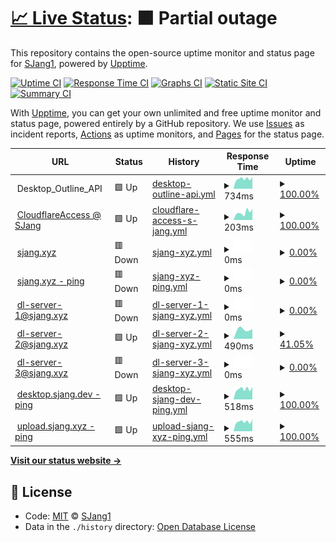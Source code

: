 # [📈 Live Status](https://SJang1.github.io/ServerStatus): <!--live status--> **🟧 Partial outage**

This repository contains the open-source uptime monitor and status page for [SJang1](https://sjang.xyz), powered by [Upptime](https://github.com/upptime/upptime).

[![Uptime CI](https://github.com/koj-co/upptime/workflows/Uptime%20CI/badge.svg)](https://github.com/koj-co/upptime/actions?query=workflow%3A%22Uptime+CI%22)
[![Response Time CI](https://github.com/koj-co/upptime/workflows/Response%20Time%20CI/badge.svg)](https://github.com/koj-co/upptime/actions?query=workflow%3A%22Response+Time+CI%22)
[![Graphs CI](https://github.com/koj-co/upptime/workflows/Graphs%20CI/badge.svg)](https://github.com/koj-co/upptime/actions?query=workflow%3A%22Graphs+CI%22)
[![Static Site CI](https://github.com/koj-co/upptime/workflows/Static%20Site%20CI/badge.svg)](https://github.com/koj-co/upptime/actions?query=workflow%3A%22Static+Site+CI%22)
[![Summary CI](https://github.com/koj-co/upptime/workflows/Summary%20CI/badge.svg)](https://github.com/koj-co/upptime/actions?query=workflow%3A%22Summary+CI%22)

With [Upptime](https://upptime.js.org), you can get your own unlimited and free uptime monitor and status page, powered entirely by a GitHub repository. We use [Issues](https://github.com/SJang1/ServerStatus/issues) as incident reports, [Actions](https://github.com/SJang1/ServerStatus/actions) as uptime monitors, and [Pages](https://SJang1.github.io/ServerStatus) for the status page.

<!--start: status pages-->
<!-- This summary is generated by Upptime (https://github.com/upptime/upptime) -->
<!-- Do not edit this manually, your changes will be overwritten -->
<!-- prettier-ignore -->
| URL | Status | History | Response Time | Uptime |
| --- | ------ | ------- | ------------- | ------ |
| <img alt="" src="https://favicons.githubusercontent.com/null" height="13"> Desktop_Outline_API | 🟩 Up | [desktop-outline-api.yml](https://github.com/SJang1/ServerStatus/commits/HEAD/history/desktop-outline-api.yml) | <details><summary><img alt="Response time graph" src="./graphs/desktop-outline-api/response-time-week.png" height="20"> 734ms</summary><br><a href="https://SJang1.github.io/ServerStatus/history/desktop-outline-api"><img alt="Response time 811" src="https://img.shields.io/endpoint?url=https%3A%2F%2Fraw.githubusercontent.com%2FSJang1%2FServerStatus%2FHEAD%2Fapi%2Fdesktop-outline-api%2Fresponse-time.json"></a><br><a href="https://SJang1.github.io/ServerStatus/history/desktop-outline-api"><img alt="24-hour response time 798" src="https://img.shields.io/endpoint?url=https%3A%2F%2Fraw.githubusercontent.com%2FSJang1%2FServerStatus%2FHEAD%2Fapi%2Fdesktop-outline-api%2Fresponse-time-day.json"></a><br><a href="https://SJang1.github.io/ServerStatus/history/desktop-outline-api"><img alt="7-day response time 734" src="https://img.shields.io/endpoint?url=https%3A%2F%2Fraw.githubusercontent.com%2FSJang1%2FServerStatus%2FHEAD%2Fapi%2Fdesktop-outline-api%2Fresponse-time-week.json"></a><br><a href="https://SJang1.github.io/ServerStatus/history/desktop-outline-api"><img alt="30-day response time 760" src="https://img.shields.io/endpoint?url=https%3A%2F%2Fraw.githubusercontent.com%2FSJang1%2FServerStatus%2FHEAD%2Fapi%2Fdesktop-outline-api%2Fresponse-time-month.json"></a><br><a href="https://SJang1.github.io/ServerStatus/history/desktop-outline-api"><img alt="1-year response time 811" src="https://img.shields.io/endpoint?url=https%3A%2F%2Fraw.githubusercontent.com%2FSJang1%2FServerStatus%2FHEAD%2Fapi%2Fdesktop-outline-api%2Fresponse-time-year.json"></a></details> | <details><summary><a href="https://SJang1.github.io/ServerStatus/history/desktop-outline-api">100.00%</a></summary><a href="https://SJang1.github.io/ServerStatus/history/desktop-outline-api"><img alt="All-time uptime 99.60%" src="https://img.shields.io/endpoint?url=https%3A%2F%2Fraw.githubusercontent.com%2FSJang1%2FServerStatus%2FHEAD%2Fapi%2Fdesktop-outline-api%2Fuptime.json"></a><br><a href="https://SJang1.github.io/ServerStatus/history/desktop-outline-api"><img alt="24-hour uptime 100.00%" src="https://img.shields.io/endpoint?url=https%3A%2F%2Fraw.githubusercontent.com%2FSJang1%2FServerStatus%2FHEAD%2Fapi%2Fdesktop-outline-api%2Fuptime-day.json"></a><br><a href="https://SJang1.github.io/ServerStatus/history/desktop-outline-api"><img alt="7-day uptime 100.00%" src="https://img.shields.io/endpoint?url=https%3A%2F%2Fraw.githubusercontent.com%2FSJang1%2FServerStatus%2FHEAD%2Fapi%2Fdesktop-outline-api%2Fuptime-week.json"></a><br><a href="https://SJang1.github.io/ServerStatus/history/desktop-outline-api"><img alt="30-day uptime 99.89%" src="https://img.shields.io/endpoint?url=https%3A%2F%2Fraw.githubusercontent.com%2FSJang1%2FServerStatus%2FHEAD%2Fapi%2Fdesktop-outline-api%2Fuptime-month.json"></a><br><a href="https://SJang1.github.io/ServerStatus/history/desktop-outline-api"><img alt="1-year uptime 99.60%" src="https://img.shields.io/endpoint?url=https%3A%2F%2Fraw.githubusercontent.com%2FSJang1%2FServerStatus%2FHEAD%2Fapi%2Fdesktop-outline-api%2Fuptime-year.json"></a></details>
| <img alt="" src="https://favicons.githubusercontent.com/sjang.cloudflareaccess.com" height="13"> [CloudflareAccess @ SJang](https://sjang.cloudflareaccess.com/#/NoAuth) | 🟩 Up | [cloudflare-access-s-jang.yml](https://github.com/SJang1/ServerStatus/commits/HEAD/history/cloudflare-access-s-jang.yml) | <details><summary><img alt="Response time graph" src="./graphs/cloudflare-access-s-jang/response-time-week.png" height="20"> 203ms</summary><br><a href="https://SJang1.github.io/ServerStatus/history/cloudflare-access-s-jang"><img alt="Response time 228" src="https://img.shields.io/endpoint?url=https%3A%2F%2Fraw.githubusercontent.com%2FSJang1%2FServerStatus%2FHEAD%2Fapi%2Fcloudflare-access-s-jang%2Fresponse-time.json"></a><br><a href="https://SJang1.github.io/ServerStatus/history/cloudflare-access-s-jang"><img alt="24-hour response time 299" src="https://img.shields.io/endpoint?url=https%3A%2F%2Fraw.githubusercontent.com%2FSJang1%2FServerStatus%2FHEAD%2Fapi%2Fcloudflare-access-s-jang%2Fresponse-time-day.json"></a><br><a href="https://SJang1.github.io/ServerStatus/history/cloudflare-access-s-jang"><img alt="7-day response time 203" src="https://img.shields.io/endpoint?url=https%3A%2F%2Fraw.githubusercontent.com%2FSJang1%2FServerStatus%2FHEAD%2Fapi%2Fcloudflare-access-s-jang%2Fresponse-time-week.json"></a><br><a href="https://SJang1.github.io/ServerStatus/history/cloudflare-access-s-jang"><img alt="30-day response time 238" src="https://img.shields.io/endpoint?url=https%3A%2F%2Fraw.githubusercontent.com%2FSJang1%2FServerStatus%2FHEAD%2Fapi%2Fcloudflare-access-s-jang%2Fresponse-time-month.json"></a><br><a href="https://SJang1.github.io/ServerStatus/history/cloudflare-access-s-jang"><img alt="1-year response time 228" src="https://img.shields.io/endpoint?url=https%3A%2F%2Fraw.githubusercontent.com%2FSJang1%2FServerStatus%2FHEAD%2Fapi%2Fcloudflare-access-s-jang%2Fresponse-time-year.json"></a></details> | <details><summary><a href="https://SJang1.github.io/ServerStatus/history/cloudflare-access-s-jang">100.00%</a></summary><a href="https://SJang1.github.io/ServerStatus/history/cloudflare-access-s-jang"><img alt="All-time uptime 100.00%" src="https://img.shields.io/endpoint?url=https%3A%2F%2Fraw.githubusercontent.com%2FSJang1%2FServerStatus%2FHEAD%2Fapi%2Fcloudflare-access-s-jang%2Fuptime.json"></a><br><a href="https://SJang1.github.io/ServerStatus/history/cloudflare-access-s-jang"><img alt="24-hour uptime 100.00%" src="https://img.shields.io/endpoint?url=https%3A%2F%2Fraw.githubusercontent.com%2FSJang1%2FServerStatus%2FHEAD%2Fapi%2Fcloudflare-access-s-jang%2Fuptime-day.json"></a><br><a href="https://SJang1.github.io/ServerStatus/history/cloudflare-access-s-jang"><img alt="7-day uptime 100.00%" src="https://img.shields.io/endpoint?url=https%3A%2F%2Fraw.githubusercontent.com%2FSJang1%2FServerStatus%2FHEAD%2Fapi%2Fcloudflare-access-s-jang%2Fuptime-week.json"></a><br><a href="https://SJang1.github.io/ServerStatus/history/cloudflare-access-s-jang"><img alt="30-day uptime 100.00%" src="https://img.shields.io/endpoint?url=https%3A%2F%2Fraw.githubusercontent.com%2FSJang1%2FServerStatus%2FHEAD%2Fapi%2Fcloudflare-access-s-jang%2Fuptime-month.json"></a><br><a href="https://SJang1.github.io/ServerStatus/history/cloudflare-access-s-jang"><img alt="1-year uptime 100.00%" src="https://img.shields.io/endpoint?url=https%3A%2F%2Fraw.githubusercontent.com%2FSJang1%2FServerStatus%2FHEAD%2Fapi%2Fcloudflare-access-s-jang%2Fuptime-year.json"></a></details>
| <img alt="" src="https://favicons.githubusercontent.com/sjang.xyz" height="13"> [sjang.xyz](https://sjang.xyz/) | 🟥 Down | [sjang-xyz.yml](https://github.com/SJang1/ServerStatus/commits/HEAD/history/sjang-xyz.yml) | <details><summary><img alt="Response time graph" src="./graphs/sjang-xyz/response-time-week.png" height="20"> 0ms</summary><br><a href="https://SJang1.github.io/ServerStatus/history/sjang-xyz"><img alt="Response time 0" src="https://img.shields.io/endpoint?url=https%3A%2F%2Fraw.githubusercontent.com%2FSJang1%2FServerStatus%2FHEAD%2Fapi%2Fsjang-xyz%2Fresponse-time.json"></a><br><a href="https://SJang1.github.io/ServerStatus/history/sjang-xyz"><img alt="24-hour response time 0" src="https://img.shields.io/endpoint?url=https%3A%2F%2Fraw.githubusercontent.com%2FSJang1%2FServerStatus%2FHEAD%2Fapi%2Fsjang-xyz%2Fresponse-time-day.json"></a><br><a href="https://SJang1.github.io/ServerStatus/history/sjang-xyz"><img alt="7-day response time 0" src="https://img.shields.io/endpoint?url=https%3A%2F%2Fraw.githubusercontent.com%2FSJang1%2FServerStatus%2FHEAD%2Fapi%2Fsjang-xyz%2Fresponse-time-week.json"></a><br><a href="https://SJang1.github.io/ServerStatus/history/sjang-xyz"><img alt="30-day response time 0" src="https://img.shields.io/endpoint?url=https%3A%2F%2Fraw.githubusercontent.com%2FSJang1%2FServerStatus%2FHEAD%2Fapi%2Fsjang-xyz%2Fresponse-time-month.json"></a><br><a href="https://SJang1.github.io/ServerStatus/history/sjang-xyz"><img alt="1-year response time 0" src="https://img.shields.io/endpoint?url=https%3A%2F%2Fraw.githubusercontent.com%2FSJang1%2FServerStatus%2FHEAD%2Fapi%2Fsjang-xyz%2Fresponse-time-year.json"></a></details> | <details><summary><a href="https://SJang1.github.io/ServerStatus/history/sjang-xyz">0.00%</a></summary><a href="https://SJang1.github.io/ServerStatus/history/sjang-xyz"><img alt="All-time uptime 0.00%" src="https://img.shields.io/endpoint?url=https%3A%2F%2Fraw.githubusercontent.com%2FSJang1%2FServerStatus%2FHEAD%2Fapi%2Fsjang-xyz%2Fuptime.json"></a><br><a href="https://SJang1.github.io/ServerStatus/history/sjang-xyz"><img alt="24-hour uptime 0.00%" src="https://img.shields.io/endpoint?url=https%3A%2F%2Fraw.githubusercontent.com%2FSJang1%2FServerStatus%2FHEAD%2Fapi%2Fsjang-xyz%2Fuptime-day.json"></a><br><a href="https://SJang1.github.io/ServerStatus/history/sjang-xyz"><img alt="7-day uptime 0.00%" src="https://img.shields.io/endpoint?url=https%3A%2F%2Fraw.githubusercontent.com%2FSJang1%2FServerStatus%2FHEAD%2Fapi%2Fsjang-xyz%2Fuptime-week.json"></a><br><a href="https://SJang1.github.io/ServerStatus/history/sjang-xyz"><img alt="30-day uptime 0.00%" src="https://img.shields.io/endpoint?url=https%3A%2F%2Fraw.githubusercontent.com%2FSJang1%2FServerStatus%2FHEAD%2Fapi%2Fsjang-xyz%2Fuptime-month.json"></a><br><a href="https://SJang1.github.io/ServerStatus/history/sjang-xyz"><img alt="1-year uptime 0.00%" src="https://img.shields.io/endpoint?url=https%3A%2F%2Fraw.githubusercontent.com%2FSJang1%2FServerStatus%2FHEAD%2Fapi%2Fsjang-xyz%2Fuptime-year.json"></a></details>
| <img alt="" src="https://favicons.githubusercontent.com/sjang.xyz" height="13"> [sjang.xyz - ping](https://sjang.xyz/ping) | 🟥 Down | [sjang-xyz-ping.yml](https://github.com/SJang1/ServerStatus/commits/HEAD/history/sjang-xyz-ping.yml) | <details><summary><img alt="Response time graph" src="./graphs/sjang-xyz-ping/response-time-week.png" height="20"> 0ms</summary><br><a href="https://SJang1.github.io/ServerStatus/history/sjang-xyz-ping"><img alt="Response time 0" src="https://img.shields.io/endpoint?url=https%3A%2F%2Fraw.githubusercontent.com%2FSJang1%2FServerStatus%2FHEAD%2Fapi%2Fsjang-xyz-ping%2Fresponse-time.json"></a><br><a href="https://SJang1.github.io/ServerStatus/history/sjang-xyz-ping"><img alt="24-hour response time 0" src="https://img.shields.io/endpoint?url=https%3A%2F%2Fraw.githubusercontent.com%2FSJang1%2FServerStatus%2FHEAD%2Fapi%2Fsjang-xyz-ping%2Fresponse-time-day.json"></a><br><a href="https://SJang1.github.io/ServerStatus/history/sjang-xyz-ping"><img alt="7-day response time 0" src="https://img.shields.io/endpoint?url=https%3A%2F%2Fraw.githubusercontent.com%2FSJang1%2FServerStatus%2FHEAD%2Fapi%2Fsjang-xyz-ping%2Fresponse-time-week.json"></a><br><a href="https://SJang1.github.io/ServerStatus/history/sjang-xyz-ping"><img alt="30-day response time 0" src="https://img.shields.io/endpoint?url=https%3A%2F%2Fraw.githubusercontent.com%2FSJang1%2FServerStatus%2FHEAD%2Fapi%2Fsjang-xyz-ping%2Fresponse-time-month.json"></a><br><a href="https://SJang1.github.io/ServerStatus/history/sjang-xyz-ping"><img alt="1-year response time 0" src="https://img.shields.io/endpoint?url=https%3A%2F%2Fraw.githubusercontent.com%2FSJang1%2FServerStatus%2FHEAD%2Fapi%2Fsjang-xyz-ping%2Fresponse-time-year.json"></a></details> | <details><summary><a href="https://SJang1.github.io/ServerStatus/history/sjang-xyz-ping">0.00%</a></summary><a href="https://SJang1.github.io/ServerStatus/history/sjang-xyz-ping"><img alt="All-time uptime 0.00%" src="https://img.shields.io/endpoint?url=https%3A%2F%2Fraw.githubusercontent.com%2FSJang1%2FServerStatus%2FHEAD%2Fapi%2Fsjang-xyz-ping%2Fuptime.json"></a><br><a href="https://SJang1.github.io/ServerStatus/history/sjang-xyz-ping"><img alt="24-hour uptime 0.00%" src="https://img.shields.io/endpoint?url=https%3A%2F%2Fraw.githubusercontent.com%2FSJang1%2FServerStatus%2FHEAD%2Fapi%2Fsjang-xyz-ping%2Fuptime-day.json"></a><br><a href="https://SJang1.github.io/ServerStatus/history/sjang-xyz-ping"><img alt="7-day uptime 0.00%" src="https://img.shields.io/endpoint?url=https%3A%2F%2Fraw.githubusercontent.com%2FSJang1%2FServerStatus%2FHEAD%2Fapi%2Fsjang-xyz-ping%2Fuptime-week.json"></a><br><a href="https://SJang1.github.io/ServerStatus/history/sjang-xyz-ping"><img alt="30-day uptime 0.00%" src="https://img.shields.io/endpoint?url=https%3A%2F%2Fraw.githubusercontent.com%2FSJang1%2FServerStatus%2FHEAD%2Fapi%2Fsjang-xyz-ping%2Fuptime-month.json"></a><br><a href="https://SJang1.github.io/ServerStatus/history/sjang-xyz-ping"><img alt="1-year uptime 0.00%" src="https://img.shields.io/endpoint?url=https%3A%2F%2Fraw.githubusercontent.com%2FSJang1%2FServerStatus%2FHEAD%2Fapi%2Fsjang-xyz-ping%2Fuptime-year.json"></a></details>
| <img alt="" src="https://favicons.githubusercontent.com/dl.sjang.xyz" height="13"> [dl-server-1@sjang.xyz](http://dl.sjang.xyz/) | 🟥 Down | [dl-server-1-sjang-xyz.yml](https://github.com/SJang1/ServerStatus/commits/HEAD/history/dl-server-1-sjang-xyz.yml) | <details><summary><img alt="Response time graph" src="./graphs/dl-server-1-sjang-xyz/response-time-week.png" height="20"> 0ms</summary><br><a href="https://SJang1.github.io/ServerStatus/history/dl-server-1-sjang-xyz"><img alt="Response time 0" src="https://img.shields.io/endpoint?url=https%3A%2F%2Fraw.githubusercontent.com%2FSJang1%2FServerStatus%2FHEAD%2Fapi%2Fdl-server-1-sjang-xyz%2Fresponse-time.json"></a><br><a href="https://SJang1.github.io/ServerStatus/history/dl-server-1-sjang-xyz"><img alt="24-hour response time 0" src="https://img.shields.io/endpoint?url=https%3A%2F%2Fraw.githubusercontent.com%2FSJang1%2FServerStatus%2FHEAD%2Fapi%2Fdl-server-1-sjang-xyz%2Fresponse-time-day.json"></a><br><a href="https://SJang1.github.io/ServerStatus/history/dl-server-1-sjang-xyz"><img alt="7-day response time 0" src="https://img.shields.io/endpoint?url=https%3A%2F%2Fraw.githubusercontent.com%2FSJang1%2FServerStatus%2FHEAD%2Fapi%2Fdl-server-1-sjang-xyz%2Fresponse-time-week.json"></a><br><a href="https://SJang1.github.io/ServerStatus/history/dl-server-1-sjang-xyz"><img alt="30-day response time 0" src="https://img.shields.io/endpoint?url=https%3A%2F%2Fraw.githubusercontent.com%2FSJang1%2FServerStatus%2FHEAD%2Fapi%2Fdl-server-1-sjang-xyz%2Fresponse-time-month.json"></a><br><a href="https://SJang1.github.io/ServerStatus/history/dl-server-1-sjang-xyz"><img alt="1-year response time 0" src="https://img.shields.io/endpoint?url=https%3A%2F%2Fraw.githubusercontent.com%2FSJang1%2FServerStatus%2FHEAD%2Fapi%2Fdl-server-1-sjang-xyz%2Fresponse-time-year.json"></a></details> | <details><summary><a href="https://SJang1.github.io/ServerStatus/history/dl-server-1-sjang-xyz">0.00%</a></summary><a href="https://SJang1.github.io/ServerStatus/history/dl-server-1-sjang-xyz"><img alt="All-time uptime 0.00%" src="https://img.shields.io/endpoint?url=https%3A%2F%2Fraw.githubusercontent.com%2FSJang1%2FServerStatus%2FHEAD%2Fapi%2Fdl-server-1-sjang-xyz%2Fuptime.json"></a><br><a href="https://SJang1.github.io/ServerStatus/history/dl-server-1-sjang-xyz"><img alt="24-hour uptime 0.00%" src="https://img.shields.io/endpoint?url=https%3A%2F%2Fraw.githubusercontent.com%2FSJang1%2FServerStatus%2FHEAD%2Fapi%2Fdl-server-1-sjang-xyz%2Fuptime-day.json"></a><br><a href="https://SJang1.github.io/ServerStatus/history/dl-server-1-sjang-xyz"><img alt="7-day uptime 0.00%" src="https://img.shields.io/endpoint?url=https%3A%2F%2Fraw.githubusercontent.com%2FSJang1%2FServerStatus%2FHEAD%2Fapi%2Fdl-server-1-sjang-xyz%2Fuptime-week.json"></a><br><a href="https://SJang1.github.io/ServerStatus/history/dl-server-1-sjang-xyz"><img alt="30-day uptime 0.00%" src="https://img.shields.io/endpoint?url=https%3A%2F%2Fraw.githubusercontent.com%2FSJang1%2FServerStatus%2FHEAD%2Fapi%2Fdl-server-1-sjang-xyz%2Fuptime-month.json"></a><br><a href="https://SJang1.github.io/ServerStatus/history/dl-server-1-sjang-xyz"><img alt="1-year uptime 0.00%" src="https://img.shields.io/endpoint?url=https%3A%2F%2Fraw.githubusercontent.com%2FSJang1%2FServerStatus%2FHEAD%2Fapi%2Fdl-server-1-sjang-xyz%2Fuptime-year.json"></a></details>
| <img alt="" src="https://favicons.githubusercontent.com/dl2.sjang.xyz" height="13"> [dl-server-2@sjang.xyz](http://dl2.sjang.xyz/) | 🟩 Up | [dl-server-2-sjang-xyz.yml](https://github.com/SJang1/ServerStatus/commits/HEAD/history/dl-server-2-sjang-xyz.yml) | <details><summary><img alt="Response time graph" src="./graphs/dl-server-2-sjang-xyz/response-time-week.png" height="20"> 490ms</summary><br><a href="https://SJang1.github.io/ServerStatus/history/dl-server-2-sjang-xyz"><img alt="Response time 388" src="https://img.shields.io/endpoint?url=https%3A%2F%2Fraw.githubusercontent.com%2FSJang1%2FServerStatus%2FHEAD%2Fapi%2Fdl-server-2-sjang-xyz%2Fresponse-time.json"></a><br><a href="https://SJang1.github.io/ServerStatus/history/dl-server-2-sjang-xyz"><img alt="24-hour response time 570" src="https://img.shields.io/endpoint?url=https%3A%2F%2Fraw.githubusercontent.com%2FSJang1%2FServerStatus%2FHEAD%2Fapi%2Fdl-server-2-sjang-xyz%2Fresponse-time-day.json"></a><br><a href="https://SJang1.github.io/ServerStatus/history/dl-server-2-sjang-xyz"><img alt="7-day response time 490" src="https://img.shields.io/endpoint?url=https%3A%2F%2Fraw.githubusercontent.com%2FSJang1%2FServerStatus%2FHEAD%2Fapi%2Fdl-server-2-sjang-xyz%2Fresponse-time-week.json"></a><br><a href="https://SJang1.github.io/ServerStatus/history/dl-server-2-sjang-xyz"><img alt="30-day response time 464" src="https://img.shields.io/endpoint?url=https%3A%2F%2Fraw.githubusercontent.com%2FSJang1%2FServerStatus%2FHEAD%2Fapi%2Fdl-server-2-sjang-xyz%2Fresponse-time-month.json"></a><br><a href="https://SJang1.github.io/ServerStatus/history/dl-server-2-sjang-xyz"><img alt="1-year response time 388" src="https://img.shields.io/endpoint?url=https%3A%2F%2Fraw.githubusercontent.com%2FSJang1%2FServerStatus%2FHEAD%2Fapi%2Fdl-server-2-sjang-xyz%2Fresponse-time-year.json"></a></details> | <details><summary><a href="https://SJang1.github.io/ServerStatus/history/dl-server-2-sjang-xyz">41.05%</a></summary><a href="https://SJang1.github.io/ServerStatus/history/dl-server-2-sjang-xyz"><img alt="All-time uptime 1.50%" src="https://img.shields.io/endpoint?url=https%3A%2F%2Fraw.githubusercontent.com%2FSJang1%2FServerStatus%2FHEAD%2Fapi%2Fdl-server-2-sjang-xyz%2Fuptime.json"></a><br><a href="https://SJang1.github.io/ServerStatus/history/dl-server-2-sjang-xyz"><img alt="24-hour uptime 100.00%" src="https://img.shields.io/endpoint?url=https%3A%2F%2Fraw.githubusercontent.com%2FSJang1%2FServerStatus%2FHEAD%2Fapi%2Fdl-server-2-sjang-xyz%2Fuptime-day.json"></a><br><a href="https://SJang1.github.io/ServerStatus/history/dl-server-2-sjang-xyz"><img alt="7-day uptime 41.05%" src="https://img.shields.io/endpoint?url=https%3A%2F%2Fraw.githubusercontent.com%2FSJang1%2FServerStatus%2FHEAD%2Fapi%2Fdl-server-2-sjang-xyz%2Fuptime-week.json"></a><br><a href="https://SJang1.github.io/ServerStatus/history/dl-server-2-sjang-xyz"><img alt="30-day uptime 7.54%" src="https://img.shields.io/endpoint?url=https%3A%2F%2Fraw.githubusercontent.com%2FSJang1%2FServerStatus%2FHEAD%2Fapi%2Fdl-server-2-sjang-xyz%2Fuptime-month.json"></a><br><a href="https://SJang1.github.io/ServerStatus/history/dl-server-2-sjang-xyz"><img alt="1-year uptime 1.50%" src="https://img.shields.io/endpoint?url=https%3A%2F%2Fraw.githubusercontent.com%2FSJang1%2FServerStatus%2FHEAD%2Fapi%2Fdl-server-2-sjang-xyz%2Fuptime-year.json"></a></details>
| <img alt="" src="https://favicons.githubusercontent.com/dl3.sjang.xyz" height="13"> [dl-server-3@sjang.xyz](http://dl3.sjang.xyz/) | 🟥 Down | [dl-server-3-sjang-xyz.yml](https://github.com/SJang1/ServerStatus/commits/HEAD/history/dl-server-3-sjang-xyz.yml) | <details><summary><img alt="Response time graph" src="./graphs/dl-server-3-sjang-xyz/response-time-week.png" height="20"> 0ms</summary><br><a href="https://SJang1.github.io/ServerStatus/history/dl-server-3-sjang-xyz"><img alt="Response time 0" src="https://img.shields.io/endpoint?url=https%3A%2F%2Fraw.githubusercontent.com%2FSJang1%2FServerStatus%2FHEAD%2Fapi%2Fdl-server-3-sjang-xyz%2Fresponse-time.json"></a><br><a href="https://SJang1.github.io/ServerStatus/history/dl-server-3-sjang-xyz"><img alt="24-hour response time 0" src="https://img.shields.io/endpoint?url=https%3A%2F%2Fraw.githubusercontent.com%2FSJang1%2FServerStatus%2FHEAD%2Fapi%2Fdl-server-3-sjang-xyz%2Fresponse-time-day.json"></a><br><a href="https://SJang1.github.io/ServerStatus/history/dl-server-3-sjang-xyz"><img alt="7-day response time 0" src="https://img.shields.io/endpoint?url=https%3A%2F%2Fraw.githubusercontent.com%2FSJang1%2FServerStatus%2FHEAD%2Fapi%2Fdl-server-3-sjang-xyz%2Fresponse-time-week.json"></a><br><a href="https://SJang1.github.io/ServerStatus/history/dl-server-3-sjang-xyz"><img alt="30-day response time 0" src="https://img.shields.io/endpoint?url=https%3A%2F%2Fraw.githubusercontent.com%2FSJang1%2FServerStatus%2FHEAD%2Fapi%2Fdl-server-3-sjang-xyz%2Fresponse-time-month.json"></a><br><a href="https://SJang1.github.io/ServerStatus/history/dl-server-3-sjang-xyz"><img alt="1-year response time 0" src="https://img.shields.io/endpoint?url=https%3A%2F%2Fraw.githubusercontent.com%2FSJang1%2FServerStatus%2FHEAD%2Fapi%2Fdl-server-3-sjang-xyz%2Fresponse-time-year.json"></a></details> | <details><summary><a href="https://SJang1.github.io/ServerStatus/history/dl-server-3-sjang-xyz">0.00%</a></summary><a href="https://SJang1.github.io/ServerStatus/history/dl-server-3-sjang-xyz"><img alt="All-time uptime 0.00%" src="https://img.shields.io/endpoint?url=https%3A%2F%2Fraw.githubusercontent.com%2FSJang1%2FServerStatus%2FHEAD%2Fapi%2Fdl-server-3-sjang-xyz%2Fuptime.json"></a><br><a href="https://SJang1.github.io/ServerStatus/history/dl-server-3-sjang-xyz"><img alt="24-hour uptime 0.00%" src="https://img.shields.io/endpoint?url=https%3A%2F%2Fraw.githubusercontent.com%2FSJang1%2FServerStatus%2FHEAD%2Fapi%2Fdl-server-3-sjang-xyz%2Fuptime-day.json"></a><br><a href="https://SJang1.github.io/ServerStatus/history/dl-server-3-sjang-xyz"><img alt="7-day uptime 0.00%" src="https://img.shields.io/endpoint?url=https%3A%2F%2Fraw.githubusercontent.com%2FSJang1%2FServerStatus%2FHEAD%2Fapi%2Fdl-server-3-sjang-xyz%2Fuptime-week.json"></a><br><a href="https://SJang1.github.io/ServerStatus/history/dl-server-3-sjang-xyz"><img alt="30-day uptime 0.00%" src="https://img.shields.io/endpoint?url=https%3A%2F%2Fraw.githubusercontent.com%2FSJang1%2FServerStatus%2FHEAD%2Fapi%2Fdl-server-3-sjang-xyz%2Fuptime-month.json"></a><br><a href="https://SJang1.github.io/ServerStatus/history/dl-server-3-sjang-xyz"><img alt="1-year uptime 0.00%" src="https://img.shields.io/endpoint?url=https%3A%2F%2Fraw.githubusercontent.com%2FSJang1%2FServerStatus%2FHEAD%2Fapi%2Fdl-server-3-sjang-xyz%2Fuptime-year.json"></a></details>
| <img alt="" src="https://favicons.githubusercontent.com/desktop.sjang.dev" height="13"> [desktop.sjang.dev - ping](https://desktop.sjang.dev/ping) | 🟩 Up | [desktop-sjang-dev-ping.yml](https://github.com/SJang1/ServerStatus/commits/HEAD/history/desktop-sjang-dev-ping.yml) | <details><summary><img alt="Response time graph" src="./graphs/desktop-sjang-dev-ping/response-time-week.png" height="20"> 518ms</summary><br><a href="https://SJang1.github.io/ServerStatus/history/desktop-sjang-dev-ping"><img alt="Response time 561" src="https://img.shields.io/endpoint?url=https%3A%2F%2Fraw.githubusercontent.com%2FSJang1%2FServerStatus%2FHEAD%2Fapi%2Fdesktop-sjang-dev-ping%2Fresponse-time.json"></a><br><a href="https://SJang1.github.io/ServerStatus/history/desktop-sjang-dev-ping"><img alt="24-hour response time 585" src="https://img.shields.io/endpoint?url=https%3A%2F%2Fraw.githubusercontent.com%2FSJang1%2FServerStatus%2FHEAD%2Fapi%2Fdesktop-sjang-dev-ping%2Fresponse-time-day.json"></a><br><a href="https://SJang1.github.io/ServerStatus/history/desktop-sjang-dev-ping"><img alt="7-day response time 518" src="https://img.shields.io/endpoint?url=https%3A%2F%2Fraw.githubusercontent.com%2FSJang1%2FServerStatus%2FHEAD%2Fapi%2Fdesktop-sjang-dev-ping%2Fresponse-time-week.json"></a><br><a href="https://SJang1.github.io/ServerStatus/history/desktop-sjang-dev-ping"><img alt="30-day response time 528" src="https://img.shields.io/endpoint?url=https%3A%2F%2Fraw.githubusercontent.com%2FSJang1%2FServerStatus%2FHEAD%2Fapi%2Fdesktop-sjang-dev-ping%2Fresponse-time-month.json"></a><br><a href="https://SJang1.github.io/ServerStatus/history/desktop-sjang-dev-ping"><img alt="1-year response time 561" src="https://img.shields.io/endpoint?url=https%3A%2F%2Fraw.githubusercontent.com%2FSJang1%2FServerStatus%2FHEAD%2Fapi%2Fdesktop-sjang-dev-ping%2Fresponse-time-year.json"></a></details> | <details><summary><a href="https://SJang1.github.io/ServerStatus/history/desktop-sjang-dev-ping">100.00%</a></summary><a href="https://SJang1.github.io/ServerStatus/history/desktop-sjang-dev-ping"><img alt="All-time uptime 99.46%" src="https://img.shields.io/endpoint?url=https%3A%2F%2Fraw.githubusercontent.com%2FSJang1%2FServerStatus%2FHEAD%2Fapi%2Fdesktop-sjang-dev-ping%2Fuptime.json"></a><br><a href="https://SJang1.github.io/ServerStatus/history/desktop-sjang-dev-ping"><img alt="24-hour uptime 100.00%" src="https://img.shields.io/endpoint?url=https%3A%2F%2Fraw.githubusercontent.com%2FSJang1%2FServerStatus%2FHEAD%2Fapi%2Fdesktop-sjang-dev-ping%2Fuptime-day.json"></a><br><a href="https://SJang1.github.io/ServerStatus/history/desktop-sjang-dev-ping"><img alt="7-day uptime 100.00%" src="https://img.shields.io/endpoint?url=https%3A%2F%2Fraw.githubusercontent.com%2FSJang1%2FServerStatus%2FHEAD%2Fapi%2Fdesktop-sjang-dev-ping%2Fuptime-week.json"></a><br><a href="https://SJang1.github.io/ServerStatus/history/desktop-sjang-dev-ping"><img alt="30-day uptime 99.89%" src="https://img.shields.io/endpoint?url=https%3A%2F%2Fraw.githubusercontent.com%2FSJang1%2FServerStatus%2FHEAD%2Fapi%2Fdesktop-sjang-dev-ping%2Fuptime-month.json"></a><br><a href="https://SJang1.github.io/ServerStatus/history/desktop-sjang-dev-ping"><img alt="1-year uptime 99.46%" src="https://img.shields.io/endpoint?url=https%3A%2F%2Fraw.githubusercontent.com%2FSJang1%2FServerStatus%2FHEAD%2Fapi%2Fdesktop-sjang-dev-ping%2Fuptime-year.json"></a></details>
| <img alt="" src="https://favicons.githubusercontent.com/upload.sjang.xyz" height="13"> [upload.sjang.xyz - ping](https://upload.sjang.xyz/ping) | 🟩 Up | [upload-sjang-xyz-ping.yml](https://github.com/SJang1/ServerStatus/commits/HEAD/history/upload-sjang-xyz-ping.yml) | <details><summary><img alt="Response time graph" src="./graphs/upload-sjang-xyz-ping/response-time-week.png" height="20"> 555ms</summary><br><a href="https://SJang1.github.io/ServerStatus/history/upload-sjang-xyz-ping"><img alt="Response time 601" src="https://img.shields.io/endpoint?url=https%3A%2F%2Fraw.githubusercontent.com%2FSJang1%2FServerStatus%2FHEAD%2Fapi%2Fupload-sjang-xyz-ping%2Fresponse-time.json"></a><br><a href="https://SJang1.github.io/ServerStatus/history/upload-sjang-xyz-ping"><img alt="24-hour response time 651" src="https://img.shields.io/endpoint?url=https%3A%2F%2Fraw.githubusercontent.com%2FSJang1%2FServerStatus%2FHEAD%2Fapi%2Fupload-sjang-xyz-ping%2Fresponse-time-day.json"></a><br><a href="https://SJang1.github.io/ServerStatus/history/upload-sjang-xyz-ping"><img alt="7-day response time 555" src="https://img.shields.io/endpoint?url=https%3A%2F%2Fraw.githubusercontent.com%2FSJang1%2FServerStatus%2FHEAD%2Fapi%2Fupload-sjang-xyz-ping%2Fresponse-time-week.json"></a><br><a href="https://SJang1.github.io/ServerStatus/history/upload-sjang-xyz-ping"><img alt="30-day response time 593" src="https://img.shields.io/endpoint?url=https%3A%2F%2Fraw.githubusercontent.com%2FSJang1%2FServerStatus%2FHEAD%2Fapi%2Fupload-sjang-xyz-ping%2Fresponse-time-month.json"></a><br><a href="https://SJang1.github.io/ServerStatus/history/upload-sjang-xyz-ping"><img alt="1-year response time 601" src="https://img.shields.io/endpoint?url=https%3A%2F%2Fraw.githubusercontent.com%2FSJang1%2FServerStatus%2FHEAD%2Fapi%2Fupload-sjang-xyz-ping%2Fresponse-time-year.json"></a></details> | <details><summary><a href="https://SJang1.github.io/ServerStatus/history/upload-sjang-xyz-ping">100.00%</a></summary><a href="https://SJang1.github.io/ServerStatus/history/upload-sjang-xyz-ping"><img alt="All-time uptime 99.47%" src="https://img.shields.io/endpoint?url=https%3A%2F%2Fraw.githubusercontent.com%2FSJang1%2FServerStatus%2FHEAD%2Fapi%2Fupload-sjang-xyz-ping%2Fuptime.json"></a><br><a href="https://SJang1.github.io/ServerStatus/history/upload-sjang-xyz-ping"><img alt="24-hour uptime 100.00%" src="https://img.shields.io/endpoint?url=https%3A%2F%2Fraw.githubusercontent.com%2FSJang1%2FServerStatus%2FHEAD%2Fapi%2Fupload-sjang-xyz-ping%2Fuptime-day.json"></a><br><a href="https://SJang1.github.io/ServerStatus/history/upload-sjang-xyz-ping"><img alt="7-day uptime 100.00%" src="https://img.shields.io/endpoint?url=https%3A%2F%2Fraw.githubusercontent.com%2FSJang1%2FServerStatus%2FHEAD%2Fapi%2Fupload-sjang-xyz-ping%2Fuptime-week.json"></a><br><a href="https://SJang1.github.io/ServerStatus/history/upload-sjang-xyz-ping"><img alt="30-day uptime 99.89%" src="https://img.shields.io/endpoint?url=https%3A%2F%2Fraw.githubusercontent.com%2FSJang1%2FServerStatus%2FHEAD%2Fapi%2Fupload-sjang-xyz-ping%2Fuptime-month.json"></a><br><a href="https://SJang1.github.io/ServerStatus/history/upload-sjang-xyz-ping"><img alt="1-year uptime 99.47%" src="https://img.shields.io/endpoint?url=https%3A%2F%2Fraw.githubusercontent.com%2FSJang1%2FServerStatus%2FHEAD%2Fapi%2Fupload-sjang-xyz-ping%2Fuptime-year.json"></a></details>

<!--end: status pages-->

[**Visit our status website →**](https://SJang1.github.io/ServerStatus)

## 📄 License

- Code: [MIT](./LICENSE) © [SJang1](https://sjang.xyz)
- Data in the `./history` directory: [Open Database License](https://opendatacommons.org/licenses/odbl/1-0/)
